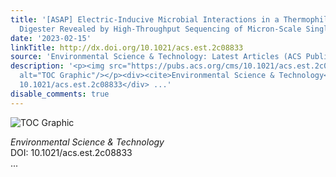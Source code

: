 ```yaml
---
title: '[ASAP] Electric-Inducive Microbial Interactions in a Thermophilic Anaerobic
  Digester Revealed by High-Throughput Sequencing of Micron-Scale Single Flocs'
date: '2023-02-15'
linkTitle: http://dx.doi.org/10.1021/acs.est.2c08833
source: 'Environmental Science & Technology: Latest Articles (ACS Publications)'
description: '<p><img src="https://pubs.acs.org/cms/10.1021/acs.est.2c08833/asset/images/medium/es2c08833_0008.gif"
  alt="TOC Graphic"/></p><div><cite>Environmental Science & Technology</cite></div><div>DOI:
  10.1021/acs.est.2c08833</div> ...'
disable_comments: true
---
```

<p><img src="https://pubs.acs.org/cms/10.1021/acs.est.2c08833/asset/images/medium/es2c08833_0008.gif" alt="TOC Graphic"/></p><div><cite>Environmental Science & Technology</cite></div><div>DOI: 10.1021/acs.est.2c08833</div> ...